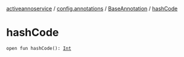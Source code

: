 [activeannoservice](../../index.md) / [config.annotations](../index.md) / [BaseAnnotation](index.md) / [hashCode](./hash-code.md)

# hashCode

`open fun hashCode(): `[`Int`](https://kotlinlang.org/api/latest/jvm/stdlib/kotlin/-int/index.html)
